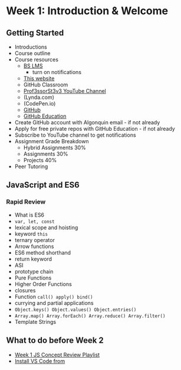 # Week 1: Introduction & Welcome

## Getting Started <Badge text="30 mins"/>

- Introductions
- Course outline
- Course resources
  - [BS LMS](https://brightspace.algonquincollege.com/d2l/home/)
    - turn on notifications
  - [This website](https://prof3ssorst3v3.github.io/mad9135/)
  - GitHub Classroom
  - [Prof3ssorSt3v3 YouTube Channel](https://www.youtube.com/channel/UCTBGXCJHORQjivtgtMsmkAQ)
  - (Lynda.com)
  - (CodePen.io)
  - [GitHub](https://www.github.com/)
  - [GitHub Education](https://education.github.com/)
- Create GitHub account with Algonquin email - if not already
- Apply for free private repos with GitHub Education - if not already
- Subscribe to YouTube channel to get notifications
- Assignment Grade Breakdown
    - Hybrid Assignments 30%
    - Assignments 30%
    - Projects 40%
- Peer Tutoring


## JavaScript and ES6 <Badge text="120 mins"/>

### Rapid Review

- What is ES6
- `var, let, const`
- lexical scope and hoisting
- keyword `this`
- ternary operator
- Arrow functions
- ES6 method shorthand
- return keyword
- ASI
- prototype chain
- Pure Functions
- Higher Order Functions
- closures
- Function `call() apply() bind()`
- currying and partial applications
- `Object.keys() Object.values() Object.entries()`
- `Array.map() Array.forEach() Array.reduce() Array.filter()`
- Template Strings

## What to do before Week 2 <Badge text="90 mins"/>

- [Week 1 JS Concept Review Playlist](https://www.youtube.com/watch?v=HukePwm-XG8&list=PLyuRouwmQCjkHFke6PXjBc5oEZ7Dk0-yi)
- [Install VS Code from](https://code.visualstudio.com/download)



